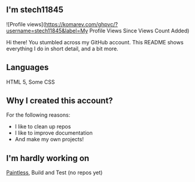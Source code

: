 ## I'm stech11845
![Profile views](https://komarev.com/ghpvc/?username=stech11845&label=My Profile Views Since Views Count Added)

Hi there! You stumbled across my GitHub account. This README shows everything I do in short detail, and a bit more.
## Languages
HTML 5, Some CSS
## Why I created this account?
For the following reasons:
- I like to clean up repos
- I like to improve documentation
- And make my own projects!
## I'm hardly working on
[Paintless](https://github.com/stech11845/Paintless), Build and Test (no repos yet)
<!---
stech11845/stech11845 is a ✨ special ✨ repository because its `README.md` (this file) appears on your GitHub profile.
You can click the Preview link to take a look at your changes.
--->
